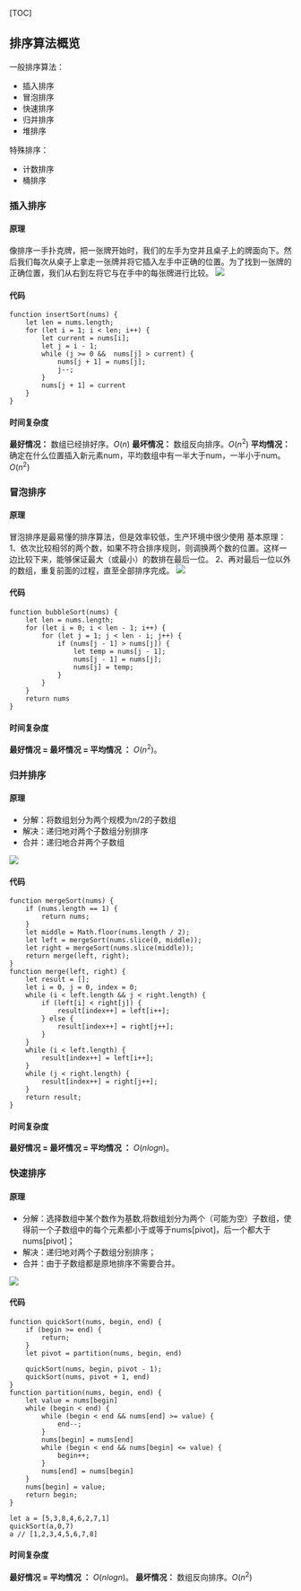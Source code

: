 [TOC]
## 排序算法概览
一般排序算法：
- 插入排序
- 冒泡排序
- 快速排序
- 归并排序
- 堆排序

特殊排序：
- 计数排序
- 桶排序
### 插入排序
#### 原理
像排序⼀⼿扑克牌，把⼀张牌开始时，我们的左⼿为空并且桌⼦上的牌⾯向下。然后我们每次从桌⼦上拿⾛⼀张牌并将它插⼊左⼿中正确的位置。为了找到⼀张牌的正确位置，我们从右到左将它与在⼿中的每张牌进⾏⽐较。
![](./images/3.png)
#### 代码
```
function insertSort(nums) {
    let len = nums.length;
    for (let i = 1; i < len; i++) {
        let current = nums[i];
        let j = i - 1;
        while (j >= 0 &&  nums[j] > current) {
            nums[j + 1] = nums[j];
            j--;
        }
        nums[j + 1] = current
    }
}
```
#### 时间复杂度
**最好情况：** 数组已经排好序。$O(n)$
**最坏情况：** 数组反向排序。$O(n^2)$
**平均情况：** 确定在什么位置插入新元素num，平均数组中有一半大于num，一半小于num。$O(n^2)$
### 冒泡排序
#### 原理
冒泡排序是最易懂的排序算法，但是效率较低，生产环境中很少使用
基本原理：
1、依次比较相邻的两个数，如果不符合排序规则，则调换两个数的位置。这样一边比较下来，能够保证最大（或最小）的数排在最后一位。
2、再对最后一位以外的数组，重复前面的过程，直至全部排序完成。
 ![](./images/2.png)
#### 代码
```
function bubbleSort(nums) {
    let len = nums.length;
    for (let i = 0; i < len - 1; i++) {
        for (let j = 1; j < len - i; j++) {
            if (nums[j - 1] > nums[j]) {
                let temp = nums[j - 1];
                nums[j - 1] = nums[j];
                nums[j] = temp;
            }
        }
    }
    return nums
}
```
#### 时间复杂度
**最好情况 = 最坏情况 = 平均情况 ：** $O(n^2)$。
### 归并排序
#### 原理
- 分解：将数组划分为两个规模为n/2的⼦数组
- 解决：递归地对两个⼦数组分别排序
- 合并：递归地合并两个⼦数组

![](./images/4.png)
#### 代码
```
function mergeSort(nums) {
    if (nums.length == 1) {
        return nums;
    }
    let middle = Math.floor(nums.length / 2);
    let left = mergeSort(nums.slice(0, middle));
    let right = mergeSort(nums.slice(middle));
    return merge(left, right);
}
function merge(left, right) {
    let result = [];
    let i = 0, j = 0, index = 0;
    while (i < left.length && j < right.length) {
        if (left[i] < right[j]) {
            result[index++] = left[i++];
        } else {
            result[index++] = right[j++];
        }
    }
    while (i < left.length) {
        result[index++] = left[i++];
    }
    while (j < right.length) {
        result[index++] = right[j++];
    }
    return result;
}
```
#### 时间复杂度
**最好情况 = 最坏情况 = 平均情况 ：** $O(nlogn)$。
### 快速排序
#### 原理
- 分解：选择数组中某个数作为基数,将数组划分为两个（可能为空）⼦数组，使得前⼀个⼦数组中的每个元素都⼩于或等于nums[pivot]，后⼀个都⼤于nums[pivot]；
- 解决：递归地对两个⼦数组分别排序；
- 合并：由于⼦数组都是原地排序不需要合并。

![](./images/5.png)
#### 代码
```
function quickSort(nums, begin, end) {
    if (begin >= end) {
        return;
    }
    let pivot = partition(nums, begin, end)

    quickSort(nums, begin, pivot - 1);
    quickSort(nums, pivot + 1, end)
}
function partition(nums, begin, end) {
    let value = nums[begin]
    while (begin < end) {
        while (begin < end && nums[end] >= value) {
            end--;
        }
        nums[begin] = nums[end]
        while (begin < end && nums[begin] <= value) {
            begin++;
        }
        nums[end] = nums[begin]
    }
    nums[begin] = value;
    return begin;
}

let a = [5,3,8,4,6,2,7,1]
quickSort(a,0,7)
a // [1,2,3,4,5,6,7,8]
```
#### 时间复杂度
**最好情况 = 平均情况 ：** $O(nlogn)$。
**最坏情况：** 数组反向排序。$O(n^2)$